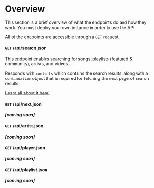 # Overview

This section is a brief overview of what the endpoints do and how they work. You must deploy your own instance in order to use the API.

All of the endpoints are accessible through a `GET` request.

#### `GET` /api/search.json

This endpoint enables searching for songs, playlists (featured & community), artists, and videos.

Responds with `contents` which contains the search results, along with a `continuation` object that is required for fetching the next page of search results.

[Learn all about it here!](/docs/api/endpoint/search)

#### `GET` /api/next.json

**_[coming soon]_**

#### `GET` /api/artist.json

**_[coming soon]_**

#### `GET` /api/player.json

**_[coming soon]_**

#### `GET` /api/playlist.json

**_[coming soon]_**
